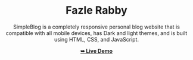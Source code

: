 <div align="center">

# Fazle Rabby

SimpleBlog is a completely responsive personal blog website that is compatible with all mobile devices, has Dark and light themes, and is built using HTML, CSS, and JavaScript.

 <a href="https://679136aeddcd810b0508bda4--lively-froyo-2fc5e1.netlify.app/"><strong>➥ Live Demo</strong></a> 
 
 </div>
